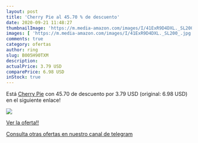 ```yaml
---
layout: post
title: 'Cherry Pie al 45.70 % de descuento'
date: 2020-09-21 11:48:27
thumbnailImage: 'https://m.media-amazon.com/images/I/41ExR9D4DXL._SL200_.jpg'
images: [ 'https://m.media-amazon.com/images/I/41ExR9D4DXL._SL200_.jpg' ]
comments: true
category: ofertas
author: ring
slug: B005H90TXM
description:
actualPrice: 3.79 USD
comparePrice: 6.98 USD
inStock: true
---
```


Está [Cherry Pie](https://www.amazon.com/dp/B005H90TXM/?tag=redken08-20) con 45.70 de descuento por 3.79 USD (original: 6.98 USD) en el siguiente enlace!

[![](https://m.media-amazon.com/images/I/41ExR9D4DXL._SL200_.jpg)](https://www.amazon.com/dp/B005H90TXM/?tag=redken08-20)

[Ver la oferta!!](https://www.amazon.com/dp/B005H90TXM/?tag=redken08-20)

[Consulta otras ofertas en nuestro canal de telegram](https://t.me/s/ofertas25)
